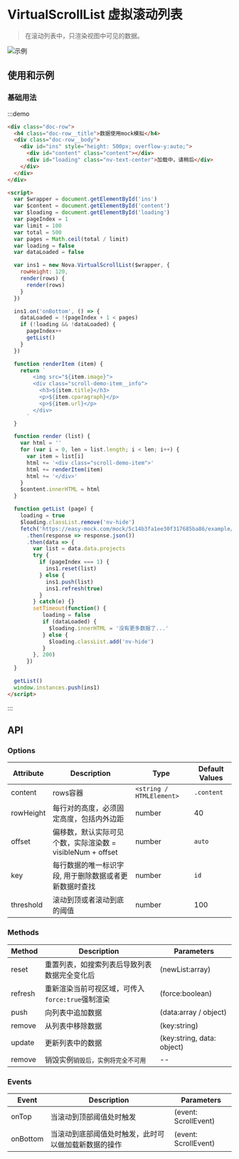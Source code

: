# VirtualScrollList 虚拟滚动列表

> 在滚动列表中，只渲染视图中可见的数据。

![示例](https://exp-team.github.io/bimg/s3.gif)

## 使用和示例

### 基础用法

:::demo
```html
<div class="doc-row">
  <h4 class="doc-row__title">数据使用mock模拟</h4>
  <div class="doc-row__body">
    <div id="ins" style="height: 500px; overflow-y:auto;">
      <div id="content" class="content"></div>
      <div id="loading" class="nv-text-center">加载中，请稍后</div>
    </div>
  </div>  
</div>

<script>
  var $wrapper = document.getElementById('ins')
  var $content = document.getElementById('content')
  var $loading = document.getElementById('loading')
  var pageIndex = 1
  var limit = 100
  var total = 500
  var pages = Math.ceil(total / limit)
  var loading = false
  var dataLoaded = false

  var ins1 = new Nova.VirtualScrollList($wrapper, {
    rowHeight: 120,
    render(rows) {
      render(rows)
    }
  })

  ins1.on('onBottom', () => {
    dataLoaded = !(pageIndex + 1 < pages)
    if (!loading && !dataLoaded) {
      pageIndex++
      getList()
    }
  })

  function renderItem (item) {
    return `
        <img src="${item.image}">
        <div class="scroll-demo-item__info">
          <h3>${item.title}</h3>
          <p>${item.cparagraph}</p>
          <p>${item.url}</p>
        </div>
      `
  }

  function render (list) {
    var html = ''
    for (var i = 0, len = list.length; i < len; i++) {
      var item = list[i]
      html += '<div class="scroll-demo-item">'
      html += renderItem(item)
      html += '</div>'
    }
    $content.innerHTML = html
  }

  function getList (page) {
    loading = true
    $loading.classList.remove('nv-hide')
    fetch('https://easy-mock.com/mock/5c14b3fa1ee30f317685ba86/example/mock')
      .then(response => response.json())
      .then(data => {
        var list = data.data.projects
        try {
          if (pageIndex === 1) {
            ins1.reset(list)
          } else {
            ins1.push(list)
            ins1.refresh(true)
          }
        } catch(e) {}
        setTimeout(function() {
           loading = false
           if (dataLoaded) {
             $loading.innerHTML = '没有更多数据了...'
           } else {
             $loading.classList.add('nv-hide')
           }
        }, 200)
      })
  }

  getList()
  window.instances.push(ins1)
</script>  
```
:::



## API


### Options
| Attribute   | Description | Type |  Default Values |
| ----------- | ----------- | ----------- | ----------- |
| content | rows容器 | `<string / HTMLElement>` | `.content` |
| rowHeight | 每行对的高度，必须固定高度，包括内外边距 | number | 40 |
| offset | 偏移数，默认实际可见个数，实际渲染数 = visibleNum + offset | number | `auto` |
| key | 每行数据的唯一标识字段, 用于删除数据或者更新数据时查找 | number | `id` |
| threshold | 滚动到顶或者滚动到底的阈值 | number | 100 |



### Methods
| Method  | Description | Parameters |
| ----------- | ----------- | ----------- |
| reset | 重置列表，如搜索列表后导致列表数据完全变化后 | (newList:array) |
| refresh | 重新渲染当前可视区域，可传入`force:true`强制渲染 | (force:boolean)  |
| push | 向列表中追加数据 | (data:array / object) |
| remove | 从列表中移除数据 | (key:string) |
| update | 更新列表中的数据 | (key:string, data: object) |
| remove | 销毁实例`销毁后，实例将完全不可用` | -- |


### Events

| Event  | Description | Parameters |
| ----------- | ----------- | ----------- |
| onTop | 当滚动到顶部阈值处时触发 | (event: ScrollEvent) |
| onBottom | 当滚动到底部阈值处时触发，此时可以做加载新数据的操作 | (event: ScrollEvent) |